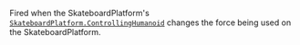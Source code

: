 Fired when the SkateboardPlatform's
[`SkateboardPlatform.ControllingHumanoid`](https://create.roblox.com/docs/reference/engine/classes/SkateboardPlatform#ControllingHumanoid) changes the force being
used on the SkateboardPlatform.